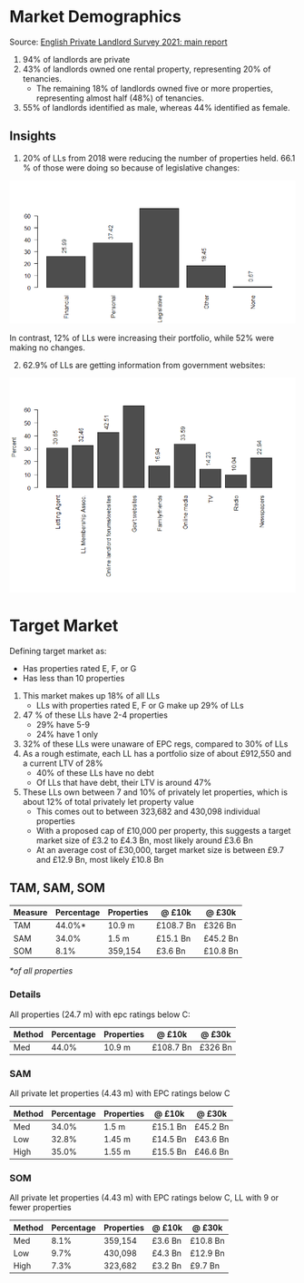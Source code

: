 # Market Demographics

Source: [English Private Landlord Survey 2021: main report](https://www.gov.uk/government/statistics/english-private-landlord-survey-2021-main-report)

1. 94% of landlords are private
2. 43% of landlords owned one rental property, representing 20% of tenancies.
    - The remaining 18% of landlords owned five or more properties, representing almost half (48%) of tenancies.
3. 55% of landlords identified as male, whereas 44% identified as female.

## Insights

1. 20% of LLs from 2018 were reducing the number of properties held. 66.1 % of those were doing so because of legislative changes:


![Reasons_reduce](./img/plot_reasons_reduce.png)

In contrast, 12% of LLs were increasing their portfolio, while 52% were making no changes.

2. 62.9% of LLs are getting information from government websites:

![LL_Info](./img/plot_ll_info.png)


# Target Market

Defining target market as:
- Has properties rated E, F, or G
- Has less than 10 properties

1. This market makes up 18% of all LLs
    - LLs with properties rated E, F or G make up 29% of LLs
2. 47 % of these LLs have 2-4 properties
    - 29% have 5-9
    - 24% have 1 only
3. 32% of these LLs were unaware of EPC regs, compared to 30% of LLs
4. As a rough estimate, each LL has a portfolio size of about £912,550 and a current LTV of 28%
    - 40% of these LLs have no debt
    - Of LLs that have debt, their LTV is around 47%
5. These LLs own between 7 and 10% of privately let properties, which is about 12% of total privately let property value
    - This comes out to between 323,682 and 430,098 individual properties
    - With a proposed cap of £10,000 per property, this suggests a target market size of £3.2 to £4.3 Bn, most likely around £3.6 Bn
    - At an average cost of £30,000, target market size is between £9.7 and £12.9 Bn, most likely £10.8 Bn

## TAM, SAM, SOM

| Measure | Percentage | Properties | @ £10k | @ £30k |
|--------|------------|-------|--------|--------|
| TAM | 44.0%* | 10.9 m | £108.7 Bn | £326 Bn |
| SAM | 34.0% | 1.5 m | £15.1 Bn | £45.2 Bn |
| SOM | 8.1% | 359,154 | £3.6 Bn | £10.8 Bn |

*\*of all properties*

### Details

All properties (24.7 m) with epc ratings below C:

| Method | Percentage | Properties | @ £10k | @ £30k |
|--------|------------|-------|--------|--------|
| Med | 44.0% | 10.9 m | £108.7 Bn | £326 Bn |

### SAM

All private let properties (4.43 m) with EPC ratings below C

| Method | Percentage | Properties | @ £10k | @ £30k |
|--------|------------|-------|--------|--------|
| Med | 34.0% | 1.5 m | £15.1 Bn | £45.2 Bn |
| Low | 32.8% | 1.45 m | £14.5 Bn | £43.6 Bn |
| High | 35.0% | 1.55 m | £15.5 Bn | £46.6 Bn |

### SOM

All private let properties (4.43 m) with EPC ratings below C, LL with 9 or fewer properties

| Method | Percentage | Properties | @ £10k | @ £30k |
|--------|------------|-------|--------|--------|
| Med | 8.1% | 359,154 | £3.6 Bn | £10.8 Bn |
| Low | 9.7% | 430,098 | £4.3 Bn | £12.9 Bn |
| High | 7.3% | 323,682 | £3.2 Bn | £9.7 Bn |
